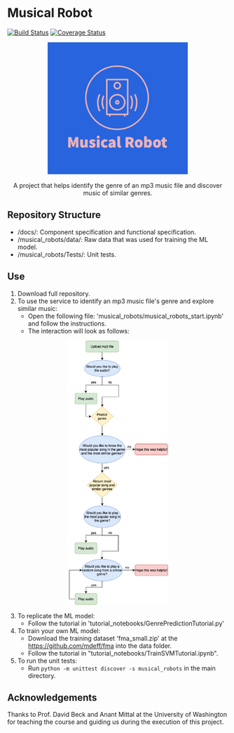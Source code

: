 # Musical Robot
[![Build Status](https://app.travis-ci.com/MusicalRobots/Musical_Robots.svg?branch=main)](https://app.travis-ci.com/MusicalRobots/Musical_Robots)
[![Coverage Status](https://coveralls.io/repos/github/MusicalRobots/Musical_Robots/badge.svg?branch=main)](https://coveralls.io/github/MusicalRobots/Musical_Robots?branch=main)

<p align="center">
	<img src="docs/MusicalRobotLogo2.png" width="320" height="300"> 
</p>

<p align="center">
A project that helps identify the genre of an mp3 music file and discover music of similar genres.
</p>

## Repository Structure
- /docs/: Component specification and functional specification.
- /musical_robots/data/: Raw data that was used for training the ML model.
- /musical_robots/Tests/: Unit tests.


## Use
1) Download full repository.
2) To use the service to identify an mp3 music file's genre and explore similar music:
	- Open the following file: 'musical_robots/musical_robots_start.ipynb' and follow the instructions.	
	- The interaction will look as follows:
<p align="center">
	<img src="docs/MusicalRobotFlowchart.png" height="600"> 
</p>
	
3) To replicate the ML model:
	- Follow the tutorial in 'tutorial_notebooks/GenrePredictionTutorial.py'
4) To train your own ML model:
	- Download the training dataset 'fma_small.zip' at the https://github.com/mdeff/fma into the data folder.
	- Follow the tutorial in "tutorial_notebooks/TrainSVMTutorial.ipynb".
5) To run the unit tests:
	- Run `python -m unittest discover -s musical_robots`  in the main directory.
	
<!-- 7) To check out a Neural Networks approach for training the model, please open 'musical_robots/TrainANetwork.ipynb'.
 -->
## Acknowledgements
Thanks to Prof. David Beck and Anant Mittal at the University of Washington for teaching the course and guiding us during the execution of this project.
